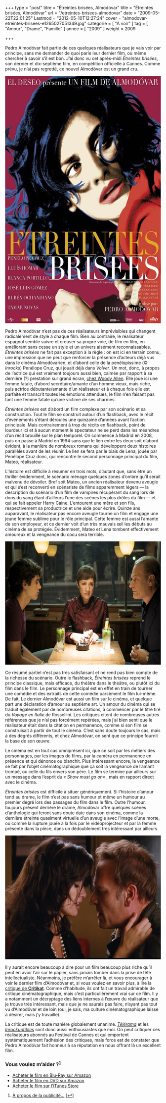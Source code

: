 +++
type = "post"
titre = "Étreintes brisées, Almodóvar"
title = "Étreintes brisées, Almodóvar"
url = "/etreintes-brisees-almodovar"
date = "2009-05-22T22:01:25"
Lastmod = "2012-05-10T12:27:24"
cover = "almodovar-etreintes-brisees-e1265027051349.jpg"
categorie = [ "À voir" ]
tag = [ "Amour", "Drame", "Famille" ]
annee = [ "2009" ]
weight = 2009

+++

<p>Pedro Almodóvar fait partie de ces quelques réalisateurs que je vais voir par principe, sans me demander de quoi parle leur dernier film, ou même chercher à savoir s&rsquo;il est bon. J&rsquo;ai donc vu cet après-midi <em>Étreintes brisées</em>, son dernier et dix-septième film, en compétition officielle à Cannes. Comme prévu, je n&rsquo;ai pas regretté, ce nouvel Almodóvar est un grand cru.</p>
<div style="text-align: center;"><a href="http://www.allocine.fr/film/fichefilm_gen_cfilm=133268.html"><img class="aligncenter" src="etreintes-brisees-almodovar.jpg" border="0" alt="etreintes-brisees-almodovar.jpg" width="600" height="799" /></a></div>
<p>Pedro Almodóvar n&rsquo;est pas de ces réalisateurs imprévisibles qui changent radicalement de style à chaque film. Bien au contraire, le réalisateur espagnol semble suivre et creuser sa propre voie, de film en film, en améliorant sans cesse un style et un univers aisément reconnaissables. <em>Étreintes brisées</em> ne fait pas exception à la règle : on est ici en terrain connu, une impression que ne peut que renforcer la présence d&rsquo;acteurs déjà vus dans le cinéma Almodóvarien, et d&rsquo;abord celle de la penélopissime (© <em>Inrocks</em>) Penélope Cruz, qui jouait déjà dans <em>Volver</em>. Un mot, donc, à propos de l&rsquo;actrice qui est vraiment toujours aussi bien, calmée par rapport à sa dernière (?) prestation sur grand écran, <a href="/2008/10/11/vicky-cristina-barcelona-woody-allen/">chez Woody Allen</a>. Elle joue ici une femme fatale, d&rsquo;abord secrétaire/amante d&rsquo;un homme vieux, mais riche, puis actrice débutante/amante d&rsquo;un réalisateur et à chaque fois elle est parfaite et transcrit toutes les émotions attendues, le film n&rsquo;en faisant pas tant une femme fatale qu&rsquo;une victime de ses charmes.</p>
<p><em>Étreintes brisées</em> est d&rsquo;abord un film complexe par son scénario et sa construction. Tout le film se construit autour d&rsquo;un flashback, avec le récit d&rsquo;événements s&rsquo;étant déroulés une quinzaine d&rsquo;années avant l&rsquo;action principale. Mais contrairement à trop de récits en flashback, point de lourdeur ici et à aucun moment le spectateur ne se perd dans les méandres d&rsquo;un récit brouillé sur le plan temporel. On commence à Madrid en 2008, puis on passe à Madrid en 1994 sans que le lien entre les deux soit d&rsquo;abord évident, à la manière de nombreux romans qui développent deux histoires parallèles avant de les réunir. Le lien se fera par le biais de Lena, jouée par Penélope Cruz donc, qui rencontre le second personnage principal du film, Mateo, réalisateur.</p>
<p>L&rsquo;histoire est difficile à résumer en trois mots, d&rsquo;autant que, sans être un thriller évidemment, le scénario ménage quelques zones d&rsquo;ombre qu&rsquo;il serait malvenu de dévoiler. Bref soit Mateo, un ancien réalisateur devenu aveugle et qui s&rsquo;est reconverti en scénariste de films apparemment légers — la description du scénario d&rsquo;un film de vampires récupérant du sang lors de dons du sang étant d&rsquo;ailleurs l&rsquo;une des scènes les plus drôles du film — et qui se fait appeler Harry Caine. L&rsquo;entourent une mère et son fils, respectivement sa productrice et une aide pour écrire. Quinze ans auparavant, le réalisateur pas encore aveugle tourne un film et engage une jeune femme sublime pour le rôle principal. Cette femme est aussi l&rsquo;amante de son employeur, et ce dernier voit d&rsquo;un très mauvais œil les débuts au cinéma de sa protégée. Évidemment, Mateo et Lena tombent effectivement amoureux et la vengeance du cocu sera terrible.</p>
<div style="text-align: center;"><img src="etreintes-brisees-2.jpg" border="0" alt="etreintes-brisees-2.jpg" width="600" height="398" /></div>
<p>Ce résumé partiel n&rsquo;est pas très satisfaisant et ne rend pas bien compte de la richesse du scénario. Outre le flashback, <em>Étreintes brisées</em> reprend le principe classique, mais efficace, du théâtre dans le théâtre, ou plutôt ici du film dans le film. Le personnage principal est en effet en train de tourner une comédie et des extraits de cette comédie parsèment le film lui-même. De fait, Le dernier Almodóvar est aussi un film sur le cinéma, et quelque part une déclaration d&rsquo;amour au septième art. Un amour du cinéma qui se traduit également par de nombreuses citations, à commencer par le titre tiré du <em>Voyage en Italie</em> de Rossellini. Les critiques citent de nombreuses autres références que je n&rsquo;ai pas forcément repérées, mais j&rsquo;ai bien senti que le réalisateur était dans la citation en permanence, comme si son film se construisait à partir de tout le cinéma. C&rsquo;est sans doute toujours le cas, mais à des degrés différents, et chez Almodóvar, on sent que ce principe fournit la base de son œuvre.</p>
<p>Le cinéma est en tout cas omniprésent ici, que ce soit par les métiers des personnages, par les images de films, par la caméra en permanence en présence et qui dénonce ou blanchit. Plus intéressant encore, la vengeance se fait par l&rsquo;objet cinématographique que ça soit la vengeance de l&rsquo;amant trompé, ou celle du fils envers son père. Le film se termine par ailleurs sur un message dans l&rsquo;esprit du &laquo;&nbsp;<em>Show must go on</em>&laquo;&nbsp;, mais en rapport direct avec le cinéma.</p>
<p><em>Étreintes brisées</em> est difficile à situer génériquement. Si l&rsquo;histoire d&rsquo;amour tend au drame, le film n&rsquo;est pas sans humour et même un humour au premier degré lors des passages du film dans le film. Outre l&rsquo;humour, toujours présent derrière le drame, Almodóvar offre quelques scènes d&rsquo;anthologie qui feront sans doute date dans son cinéma, comme la dernière étreinte quasiment virtuelle d&rsquo;un aveugle avec l&rsquo;image d&rsquo;une morte, ou comme la rupture jouée à la fois par le vidéoprojecteur et par la femme présente dans la pièce, dans un dédoublement très intéressant par ailleurs.</p>
<div style="text-align: center;"><img src="etreintes-brisees-1.jpg" border="0" alt="etreintes-brisees-1.jpg" width="600" height="400" /></div>
<p>Il y aurait encore beaucoup à dire pour un film beaucoup plus riche qu&rsquo;il peut en avoir l&rsquo;air sur le papier, sans jamais tomber dans la prise de tête intellectualiste. Néanmoins, je préfère m&rsquo;arrêter là, et vous encourager à voir le dernier film d&rsquo;Almodóvar et, si vous voulez en savoir plus, à lire la <a href="http://critikat.com/Etreintes-brisees.html">critique de <strong>Critikat</strong></a>. Comme d&rsquo;habitude, ils ont fait un travail admirable de critique cinématographique, mais c&rsquo;est particulièrement vrai sur ce film. Il y a notamment un décryptage des liens internes à l&rsquo;œuvre du réalisateur que je trouve très intéressant, mais que je ne saurais pas faire, n&rsquo;ayant pas tout vu d&rsquo;Almodóvar et de loin (oui, je sais, ma culture cinématographique laisse à désirer, mais j&rsquo;y travaille).</p>
<p>La critique est de toute manière globalement unanime. <em><a href="http://www.telerama.fr/cinema/films/etreintes-brisees,381507,critique.php">Télérama</a></em> et les <em><a href="http://www.lesinrocks.com/cine/cinema-article/article/etreintes-brisees/">Inrockuptibles</a></em> sont donc aussi enthousiastes que moi. On peut critiquer ces réalisateurs abonnés au Festival de Cannes et qui emportent systématiquement l&rsquo;adhésion des critiques, mais force est de constater que Pedro Almodóvar fait honneur à sa réputation en nous offrant là un excellent film.</p>
<div class="amazon">
<h3>Vous voulez m&rsquo;aider ?<sup><a href="#footnote_0_1535" id="identifier_0_1535" class="footnote-link footnote-identifier-link" title="&Agrave; propos de la publicit&eacute;&hellip;">1</a></sup></h3>
<ul>
<li><a href="http://www.amazon.fr/gp/product/B003Z421TQ/ref=as_li_ss_tl?ie=UTF8&tag=leblogdenic07-21&linkCode=as2&camp=1642&creative=19458&creativeASIN=B003Z421TQ">Acheter le film en Blu-Ray sur Amazon</a></li>
<li><a href="http://www.amazon.fr/gp/product/B002P9KA0O/ref=as_li_ss_tl?ie=UTF8&tag=leblogdenic07-21&linkCode=as2&camp=1642&creative=19458&creativeASIN=B002P9KA0O">Acheter le film en DVD sur Amazon</a></li>
<li><a href="http://itunes.apple.com/fr/movie/etreintes-brisees/id385241303">Acheter le film sur l&rsquo;iTunes Store</a></li>
</ul>
</div>
<ol class="footnotes"><li id="footnote_0_1535" class="footnote"><a href="/a-propos/publicite/">À propos de la publicité…</a> [<a href="#identifier_0_1535" class="footnote-link footnote-back-link">&#8617;</a>]</li></ol>
